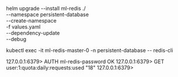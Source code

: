helm upgrade --install ml-redis ./ \
  --namespace persistent-database \
  --create-namespace \
  -f values.yaml \
  --dependency-update \
  --debug     


kubectl exec -it ml-redis-master-0  -n persistent-database  -- redis-cli

127.0.0.1:6379> AUTH ml-redis-password
OK
127.0.0.1:6379> GET user:1:quota:daily:requests:used
"18"
127.0.0.1:6379> 
